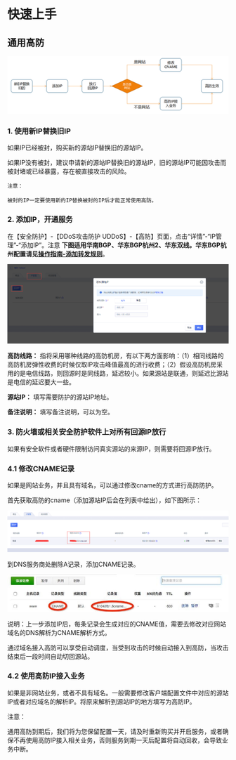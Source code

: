 

# 快速上手

## 通用高防

![](/images/uads/流程.png)

### 1. 使用新IP替换旧IP

如果IP已经被封，购买新的源站IP替换旧的源站IP。

如果IP没有被封，建议申请新的源站IP替换旧的源站IP，旧的源站IP可能因攻击而被封堵或已经暴露，存在被直接攻击的风险。

``` 
注意：

被封的IP一定要使用新的IP替换被封的IP后才能正常使用高防。

```

### 2. 添加IP，开通服务

在【安全防护】-【DDoS攻击防护 UDDoS】-【高防】页面，点击“详情”-“IP管理”-“添加IP”。注意 **下图适用华南BGP、华东BGP杭州2、华东双线。华东BGP杭州配置请见[操作指南-添加转发规则](uantiddos/uads/opintro/addrules)**。

![](/images/uads/V4自建添加IP.png)


**高防线路：**
指将采用哪种线路的高防机房，有以下两方面影响：（1）相同线路的高防机房弹性收费的时候仅取IP攻击峰值最高的进行收费；（2）假设高防机房采用的是电信线路，则回源时是同线路，延迟较小。如果源站是联通，则延迟比源站是电信的延迟要大一些。

**源站IP：** 填写需要防护的源站IP地址。

**备注说明：** 填写备注说明，可以为空。

### 3. 防火墙或相关安全防护软件上对所有回源IP放行

如果有安全软件或者硬件限制访问真实源站的来源IP，则需要将回源IP放行。

### 4.1 修改CNAME记录

如果是网站业务，并且具有域名，可以通过修改cname的方式进行高防防护。

首先获取高防的cname（添加源站IP后会在列表中给出），如下图所示：

![](/images/uads/Cname.png)

到DNS服务商处删除A记录，添加CNAME记录。

![](/images/uads/dns_cname.png)

说明：上一步添加IP后，每条记录会生成对应的CNAME值，需要去修改对应网站域名的DNS解析为CNAME解析方式。

通过域名接入高防可以享受自动调度，当受到攻击的时候自动接入到高防，当攻击结束后一段时间自动切回源站。

### 4.2 使用高防IP接入业务

如果是非网站业务，或者不具有域名。一般需要修改客户端配置文件中对应的源站IP或者对应域名的解析IP。将原来解析到源站IP的地方填写为高防IP。

注意：

通用高防到期后，我们将为您保留配置一天，请及时重新购买并开启服务，或者确保不再使用高防IP接入相关业务，否则服务到期一天后配置将自动回收，会导致业务中断。

